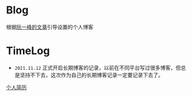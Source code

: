 # Blog
根据[阮一峰的文章](https://www.ruanyifeng.com/blog/2021/08/best-note-taking-software-for-programmers.html)引导设置的个人博客

# TimeLog

- `2021.11.12` 正式开启长期博客的记录，以前在不同平台写过很多博客，但总是坚持不下去，这次作为自己的长期博客记录一定要记录下去了。

[个人简历](Resume.md)
